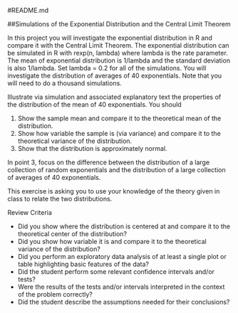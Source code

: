 #README.md

##Simulations of the Exponential Distribution and the Central Limit Theorem

In this project you will investigate the exponential distribution in R and compare it with the Central Limit Theorem. The exponential distribution can be simulated in R with rexp(n, lambda) where lambda is the rate parameter. The mean of exponential distribution is 1/lambda and the standard deviation is also 1/lambda. Set lambda = 0.2 for all of the simulations. You will investigate the distribution of averages of 40 exponentials. Note that you will need to do a thousand simulations.

Illustrate via simulation and associated explanatory text the properties of the distribution of the mean of 40 exponentials. You should

1. Show the sample mean and compare it to the theoretical mean of the distribution.
2. Show how variable the sample is (via variance) and compare it to the theoretical variance of the distribution.
3. Show that the distribution is approximately normal.

In point 3, focus on the difference between the distribution of a large collection of random exponentials and the distribution of a large collection of averages of 40 exponentials.

This exercise is asking you to use your knowledge of the theory given in class to relate the two distributions.

Review Criteria

- Did you show where the distribution is centered at and compare it to the theoretical center of the distribution?
- Did you show how variable it is and compare it to the theoretical variance of the distribution?
- Did you perform an exploratory data analysis of at least a single plot or table highlighting basic features of the data?
- Did the student perform some relevant confidence intervals and/or tests?
- Were the results of the tests and/or intervals interpreted in the context of the problem correctly?
- Did the student describe the assumptions needed for their conclusions?
